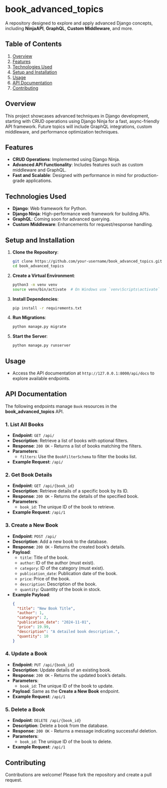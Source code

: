 
# book_advanced_topics

A repository designed to explore and apply advanced Django concepts, including **NinjaAPI**, **GraphQL**, **Custom Middleware**, and more.

## Table of Contents
1. [Overview](#overview)
2. [Features](#features)
3. [Technologies Used](#technologies-used)
4. [Setup and Installation](#setup-and-installation)
5. [Usage](#usage)
6. [API Documentation](#api-documentation)
7. [Contributing](#contributing)

## Overview
This project showcases advanced techniques in Django development, starting with CRUD operations using Django Ninja for a fast, async-friendly API framework. Future topics will include GraphQL integrations, custom middleware, and performance optimization techniques.

## Features
- **CRUD Operations**: Implemented using Django Ninja.
- **Advanced API Functionality**: Includes features such as custom middleware and GraphQL.
- **Fast and Scalable**: Designed with performance in mind for production-grade applications.

## Technologies Used
- **Django**: Web framework for Python.
- **Django Ninja**: High-performance web framework for building APIs.
- **GraphQL**: Coming soon for advanced querying.
- **Custom Middleware**: Enhancements for request/response handling.

## Setup and Installation

1. **Clone the Repository**:
   ```bash
   git clone https://github.com/your-username/book_advanced_topics.git
   cd book_advanced_topics
   ```

2. **Create a Virtual Environment**:
   ```bash
   python3 -m venv venv
   source venv/bin/activate  # On Windows use `venv\Scripts\activate`
   ```

3. **Install Dependencies**:
   ```bash
   pip install -r requirements.txt
   ```

4. **Run Migrations**:
   ```bash
   python manage.py migrate
   ```

5. **Start the Server**:
   ```bash
   python manage.py runserver
   ```

## Usage
- Access the API documentation at `http://127.0.0.1:8000/api/docs` to explore available endpoints.

## API Documentation

The following endpoints manage `Book` resources in the **book_advanced_topics** API.

### 1. List All Books
- **Endpoint**: `GET /api/`
- **Description**: Retrieve a list of books with optional filters.
- **Response**: `200 OK` - Returns a list of books matching the filters.
- **Parameters**:
  - `filters`: Use the `BookFilterSchema` to filter the books list.
- **Example Request**: `/api/`

### 2. Get Book Details
- **Endpoint**: `GET /api/{book_id}`
- **Description**: Retrieve details of a specific book by its ID.
- **Response**: `200 OK` - Returns the details of the specified book.
- **Parameters**:
  - `book_id`: The unique ID of the book to retrieve.
- **Example Request**: `/api/1`

### 3. Create a New Book
- **Endpoint**: `POST /api/`
- **Description**: Add a new book to the database.
- **Response**: `200 OK` - Returns the created book’s details.
- **Payload**:
  - `title`: Title of the book.
  - `author`: ID of the author (must exist).
  - `category`: ID of the category (must exist).
  - `publication_date`: Publication date of the book.
  - `price`: Price of the book.
  - `description`: Description of the book.
  - `quantity`: Quantity of the book in stock.
- **Example Payload**:
  ```json
  {
    "title": "New Book Title",
    "author": 1,
    "category": 2,
    "publication_date": "2024-11-01",
    "price": 19.99,
    "description": "A detailed book description.",
    "quantity": 10
  }
  ```

### 4. Update a Book
- **Endpoint**: `PUT /api/{book_id}`
- **Description**: Update details of an existing book.
- **Response**: `200 OK` - Returns the updated book’s details.
- **Parameters**:
  - `book_id`: The unique ID of the book to update.
- **Payload**: Same as the **Create a New Book** endpoint.
- **Example Request**: `/api/1`

### 5. Delete a Book
- **Endpoint**: `DELETE /api/{book_id}`
- **Description**: Delete a book from the database.
- **Response**: `200 OK` - Returns a message indicating successful deletion.
- **Parameters**:
  - `book_id`: The unique ID of the book to delete.
- **Example Request**: `/api/1`

## Contributing
Contributions are welcome! Please fork the repository and create a pull request.

